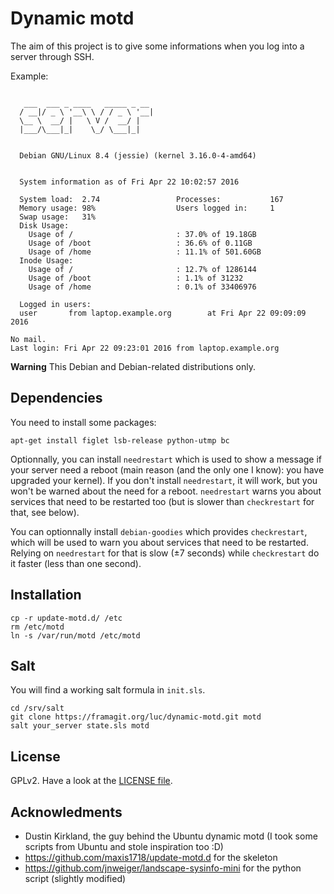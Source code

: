 # Dynamic motd

The aim of this project is to give some informations when you log into a server through SSH.

Example:

```

   ___  ___ _ ____   _____ _ __
  / __|/ _ \ '__\ \ / / _ \ '__|
  \__ \  __/ |   \ V /  __/ |
  |___/\___|_|    \_/ \___|_|


  Debian GNU/Linux 8.4 (jessie) (kernel 3.16.0-4-amd64)


  System information as of Fri Apr 22 10:02:57 2016

  System load:  2.74                 Processes:           167
  Memory usage: 98%                  Users logged in:     1
  Swap usage:   31%
  Disk Usage:
    Usage of /                       : 37.0% of 19.18GB
    Usage of /boot                   : 36.6% of 0.11GB
    Usage of /home                   : 11.1% of 501.60GB
  Inode Usage:
    Usage of /                       : 12.7% of 1286144
    Usage of /boot                   : 1.1% of 31232
    Usage of /home                   : 0.1% of 33406976

  Logged in users:
  user       from laptop.example.org        at Fri Apr 22 09:09:09 2016

No mail.
Last login: Fri Apr 22 09:23:01 2016 from laptop.example.org
```

**Warning** This Debian and Debian-related distributions only.

## Dependencies

You need to install some packages:

```
apt-get install figlet lsb-release python-utmp bc
```

Optionnally, you can install `needrestart` which is used to show a message if your server need a reboot (main reason (and the only one I know): you have upgraded your kernel).
If you don't install `needrestart`, it will work, but you won't be warned about the need for a reboot.
`needrestart` warns you about services that need to be restarted too (but is slower than `checkrestart` for that, see below).

You can optionnally install `debian-goodies` which provides `checkrestart`, which will be used to warn you about services that need to be restarted. Relying on `needrestart` for that is slow (±7 seconds) while `checkrestart` do it faster (less than one second).

## Installation

```
cp -r update-motd.d/ /etc
rm /etc/motd
ln -s /var/run/motd /etc/motd
```

## Salt

You will find a working salt formula in `init.sls`.

```
cd /srv/salt
git clone https://framagit.org/luc/dynamic-motd.git motd
salt your_server state.sls motd
```

## License

GPLv2. Have a look at the [LICENSE file](LICENSE).

## Acknowledments

- Dustin Kirkland, the guy behind the Ubuntu dynamic motd (I took some scripts from Ubuntu and stole inspiration too :D)
- https://github.com/maxis1718/update-motd.d for the skeleton
- https://github.com/jnweiger/landscape-sysinfo-mini for the python script (slightly modified)
